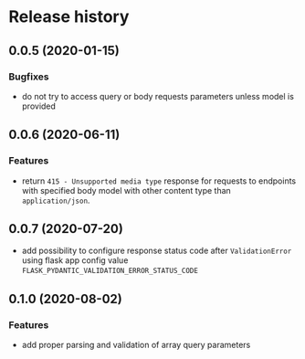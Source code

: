 # Release history

## 0.0.5 (2020-01-15)
### Bugfixes
- do not try to access query or body requests parameters unless model is provided


## 0.0.6 (2020-06-11)
### Features
- return `415 - Unsupported media type` response for requests to endpoints with specified body model with other content type than `application/json`.


## 0.0.7 (2020-07-20)
- add possibility to configure response status code after `ValidationError` using flask app config value `FLASK_PYDANTIC_VALIDATION_ERROR_STATUS_CODE`


## 0.1.0 (2020-08-02)
### Features
- add proper parsing and validation of array query parameters
